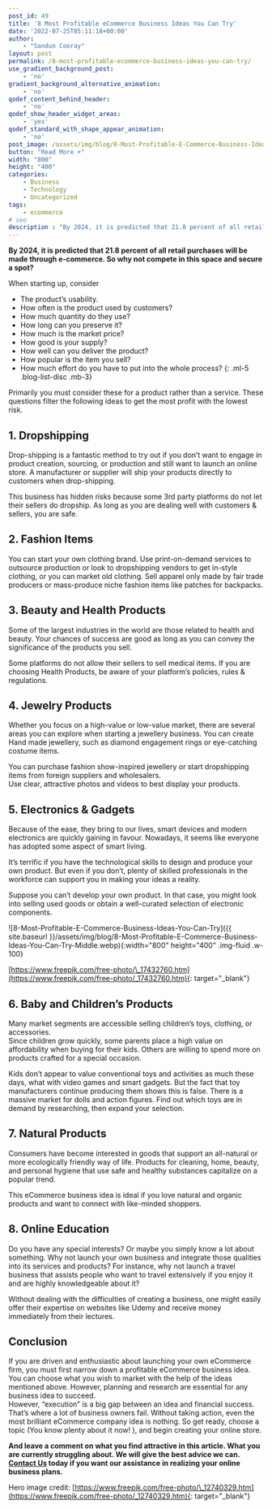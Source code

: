 ```yaml
---
post_id: 49
title: '8 Most Profitable eCommerce Business Ideas You Can Try'
date: '2022-07-25T05:11:18+00:00'
author: 
    - "Sandun Cooray"
layout: post
permalink: /8-most-profitable-ecommerce-business-ideas-you-can-try/
use_gradient_background_post:
    - 'no'
gradient_background_alternative_animation:
    - 'no'
qodef_content_behind_header:
    - 'no'
qodef_show_header_widget_areas:
    - 'yes'
qodef_standard_with_shape_appear_animation:
    - 'no'
post_image: /assets/img/blog/8-Most-Profitable-E-Commerce-Business-Ideas-You-Can-Try-post-image.webp
button: "Read More +"
width: "800"
height: "400"
categories:
    - Business
    - Technology
    - Uncategorized
tags:
    - ecommerce
# seo
description : "By 2024, it is predicted that 21.8 percent of all retail purchases will be made through e-commerce. So why not compete in this space and secure a spot?"
---
```


**By 2024, it is predicted that 21.8 percent of all retail purchases will be made through e-commerce. So why not compete in this space and secure a spot?**

When starting up, consider

- The product’s usability.
- How often is the product used by customers?
- How much quantity do they use?
- How long can you preserve it?
- How much is the market price?
- How good is your supply?
- How well can you deliver the product?
- How popular is the item you sell?
- How much effort do you have to put into the whole process?
{: .ml-5 .blog-list-disc .mb-3}

Primarily you must consider these for a product rather than a service. These questions filter the following ideas to get the most profit with the lowest risk.

## 1. Dropshipping

Drop-shipping is a fantastic method to try out if you don’t want to engage in product creation, sourcing, or production and still want to launch an online store. A manufacturer or supplier will ship your products directly to customers when drop-shipping.

This business has hidden risks because some 3rd party platforms do not let their sellers do dropship. As long as you are dealing well with customers &amp; sellers, you are safe.

## 2. Fashion Items

You can start your own clothing brand. Use print-on-demand services to outsource production or look to dropshipping vendors to get in-style clothing, or you can market old clothing. Sell apparel only made by fair trade producers or mass-produce niche fashion items like patches for backpacks.

## 3. Beauty and Health Products

Some of the largest industries in the world are those related to health and beauty. Your chances of success are good as long as you can convey the significance of the products you sell.

Some platforms do not allow their sellers to sell medical items. If you are choosing Health Products, be aware of your platform’s policies, rules &amp; regulations.

## 4. Jewelry Products

Whether you focus on a high-value or low-value market, there are several areas you can explore when starting a jewellery business. You can create Hand made jewellery, such as diamond engagement rings or eye-catching costume items.

You can purchase fashion show-inspired jewellery or start dropshipping items from foreign suppliers and wholesalers.  
Use clear, attractive photos and videos to best display your products.

## 5. Electronics &amp; Gadgets

Because of the ease, they bring to our lives, smart devices and modern electronics are quickly gaining in favour. Nowadays, it seems like everyone has adopted some aspect of smart living.

It’s terrific if you have the technological skills to design and produce your own product. But even if you don’t, plenty of skilled professionals in the workforce can support you in making your ideas a reality.

Suppose you can’t develop your own product. In that case, you might look into selling used goods or obtain a well-curated selection of electronic components.

![8-Most-Profitable-E-Commerce-Business-Ideas-You-Can-Try]({{ site.baseurl }}/assets/img/blog/8-Most-Profitable-E-Commerce-Business-Ideas-You-Can-Try-Middle.webp){:width="800" height="400" .img-fluid .w-100}

[https://www.freepik.com/free-photo/\_17432760.htm](https://www.freepik.com/free-photo/_17432760.htm){: target="_blank"}

## 6. Baby and Children’s Products

Many market segments are accessible selling children’s toys, clothing, or accessories.  
Since children grow quickly, some parents place a high value on affordability when buying for their kids. Others are willing to spend more on products crafted for a special occasion.

Kids don’t appear to value conventional toys and activities as much these days, what with video games and smart gadgets. But the fact that toy manufacturers continue producing them shows this is false. There is a massive market for dolls and action figures. Find out which toys are in demand by researching, then expand your selection.

## 7. Natural Products

Consumers have become interested in goods that support an all-natural or more ecologically friendly way of life. Products for cleaning, home, beauty, and personal hygiene that use safe and healthy substances capitalize on a popular trend.

This eCommerce business idea is ideal if you love natural and organic products and want to connect with like-minded shoppers.

## 8. Online Education

Do you have any special interests? Or maybe you simply know a lot about something. Why not launch your own business and integrate those qualities into its services and products? For instance, why not launch a travel business that assists people who want to travel extensively if you enjoy it and are highly knowledgeable about it?

Without dealing with the difficulties of creating a business, one might easily offer their expertise on websites like Udemy and receive money immediately from their lectures.

## Conclusion

If you are driven and enthusiastic about launching your own eCommerce firm, you must first narrow down a profitable eCommerce business idea. You can choose what you wish to market with the help of the ideas mentioned above. However, planning and research are essential for any business idea to succeed.  
However, “execution” is a big gap between an idea and financial success. That’s where a lot of business owners fail. Without taking action, even the most brilliant eCommerce company idea is nothing. So get ready, choose a topic (You know plenty about it now! ), and begin creating your online store.

**And leave a comment on what you find attractive in this article. What you are currently struggling about. We will give the best advice we can.**  
**[Contact Us]({{site.baseurl}}/contact/) today if you want our assistance in realizing your online business plans.**

Hero image credit: [https://www.freepik.com/free-photo/\_12740329.htm](https://www.freepik.com/free-photo/_12740329.htm){: target="_blank"}
